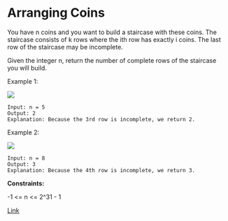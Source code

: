 # Arranging Coins

You have n coins and you want to build a staircase with these coins. The staircase consists of k rows where the ith row
has exactly i coins. The last row of the staircase may be incomplete.

Given the integer n, return the number of complete rows of the staircase you will build.

Example 1:

![](https://assets.leetcode.com/uploads/2021/04/09/arrangecoins1-grid.jpg)

```
Input: n = 5
Output: 2
Explanation: Because the 3rd row is incomplete, we return 2.
```

Example 2:

![](https://assets.leetcode.com/uploads/2021/04/09/arrangecoins2-grid.jpg)

```
Input: n = 8
Output: 3
Explanation: Because the 4th row is incomplete, we return 3.
```

**Constraints:**

-1 <= n <= 2^31 - 1

[Link](https://leetcode.com/problems/arranging-coins/)